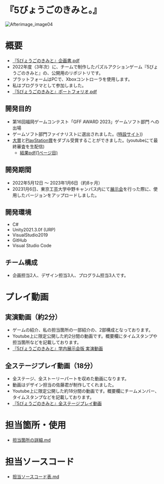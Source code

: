# 『5びょうごのきみと。』
![Afterimage_image04](https://user-images.githubusercontent.com/103874162/210041759-3195b6fa-c35b-4d20-abbb-b0b9feced64b.png)   
# 概要
- [『5びょうごのきみと』企画書.pdf](Proposal.pdf)
- 2022年度（3年次）に、チームで制作したパズルアクションゲーム『5びょうごのきみと』の、公開用のリポジトリです。  
- プラットフォームはPCで、Xboxコントローラを使用します。  
- 私はプログラマとして参加しました。  
- [『5びょうごのきみと』ポートフォリオ.pdf](Portfolio.pdf)
## 開発目的
- 第16回福岡ゲームコンテスト「GFF AWARD 2023」ゲームソフト部門 への出場  
- ゲームソフト部門ファイナリストに選出されました。([特設サイト)](https://fukuoka-gffaward2023.com/))  
- [大賞](https://www.youtube.com/live/X17fSEo5b-o?feature=share&t=6355)と[PlayStation賞](https://www.youtube.com/live/X17fSEo5b-o?feature=share&t=6205)をダブル受賞することができました。(youtubeにて最終審査を生配信)  
  - [結果pdf(1ページ目)](https://fukuoka-gffaward2023.com/winner_2023.pdf)  
## 開発期間
- 2022年5月12日 ～ 2023年1月6日（約8ヶ月） 
- 20231月6日、東京工芸大学中野キャンパス内にて[展示会](https://www.t-kougei.ac.jp/activity/archives/2022/article_85356.html)を行った際に、使用したバージョンをアップロードしました。
## 開発環境
- C#
- Unity2021.3.0f (URP)
- VisualStudio2019
- GitHub
- Visual Studio Code
## チーム構成
- 企画担当2人、デザイン担当3人、プログラム担当3人です。  
  
  
  
# プレイ動画
## 実演動画（約2分）
- ゲームの紹介、私の担当箇所の一部紹介の、2部構成となっております。  
- Youtube上に限定公開した約2分間の動画です。概要欄にタイムスタンプや担当箇所などを記載しております。  
- [『5びょうごのきみと』学内展示会版 実演動画](https://youtu.be/oNbz3n-GjrM)  
## 全ステージプレイ動画（18分）
- 全ステージ、全ストーリーパートを収めた動画になります。  
- 動画はデザイン担当の佐藤君が制作してくれました。  
- Youtube上に限定公開した約18分間の動画です。概要欄にチームメンバー、タイムスタンプなどを記載しております。  
- [『5びょうごのきみと』全ステージプレイ動画](https://www.youtube.com/watch?v=rlIXVM--Xr8) 



# 担当箇所・使用
- [担当箇所の詳細.md](AreaOfResponsibility.md)   


# 担当ソースコード
- [担当ソースコード表.md](CadeTable.md)
